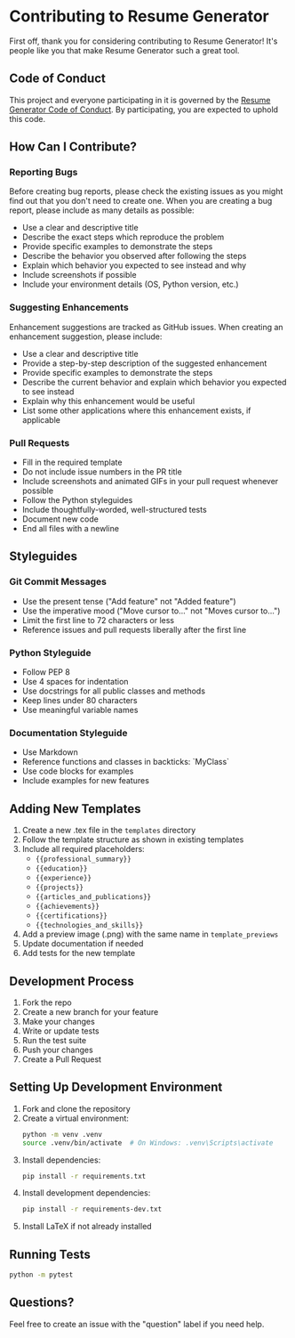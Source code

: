 # Contributing to Resume Generator

First off, thank you for considering contributing to Resume Generator! It's people like you that make Resume Generator such a great tool.

## Code of Conduct

This project and everyone participating in it is governed by the [Resume Generator Code of Conduct](CODE_OF_CONDUCT.md). By participating, you are expected to uphold this code.

## How Can I Contribute?

### Reporting Bugs

Before creating bug reports, please check the existing issues as you might find out that you don't need to create one. When you are creating a bug report, please include as many details as possible:

* Use a clear and descriptive title
* Describe the exact steps which reproduce the problem
* Provide specific examples to demonstrate the steps
* Describe the behavior you observed after following the steps
* Explain which behavior you expected to see instead and why
* Include screenshots if possible
* Include your environment details (OS, Python version, etc.)

### Suggesting Enhancements

Enhancement suggestions are tracked as GitHub issues. When creating an enhancement suggestion, please include:

* Use a clear and descriptive title
* Provide a step-by-step description of the suggested enhancement
* Provide specific examples to demonstrate the steps
* Describe the current behavior and explain which behavior you expected to see instead
* Explain why this enhancement would be useful
* List some other applications where this enhancement exists, if applicable

### Pull Requests

* Fill in the required template
* Do not include issue numbers in the PR title
* Include screenshots and animated GIFs in your pull request whenever possible
* Follow the Python styleguides
* Include thoughtfully-worded, well-structured tests
* Document new code
* End all files with a newline

## Styleguides

### Git Commit Messages

* Use the present tense ("Add feature" not "Added feature")
* Use the imperative mood ("Move cursor to..." not "Moves cursor to...")
* Limit the first line to 72 characters or less
* Reference issues and pull requests liberally after the first line

### Python Styleguide

* Follow PEP 8
* Use 4 spaces for indentation
* Use docstrings for all public classes and methods
* Keep lines under 80 characters
* Use meaningful variable names

### Documentation Styleguide

* Use Markdown
* Reference functions and classes in backticks: \`MyClass\`
* Use code blocks for examples
* Include examples for new features

## Adding New Templates

1. Create a new .tex file in the `templates` directory
2. Follow the template structure as shown in existing templates
3. Include all required placeholders:
   * `{{professional_summary}}`
   * `{{education}}`
   * `{{experience}}`
   * `{{projects}}`
   * `{{articles_and_publications}}`
   * `{{achievements}}`
   * `{{certifications}}`
   * `{{technologies_and_skills}}`
4. Add a preview image (.png) with the same name in `template_previews`
5. Update documentation if needed
6. Add tests for the new template

## Development Process

1. Fork the repo
2. Create a new branch for your feature
3. Make your changes
4. Write or update tests
5. Run the test suite
6. Push your changes
7. Create a Pull Request

## Setting Up Development Environment

1. Fork and clone the repository
2. Create a virtual environment:
   ```bash
   python -m venv .venv
   source .venv/bin/activate  # On Windows: .venv\Scripts\activate
   ```
3. Install dependencies:
   ```bash
   pip install -r requirements.txt
   ```
4. Install development dependencies:
   ```bash
   pip install -r requirements-dev.txt
   ```
5. Install LaTeX if not already installed

## Running Tests

```bash
python -m pytest
```

## Questions?

Feel free to create an issue with the "question" label if you need help.
